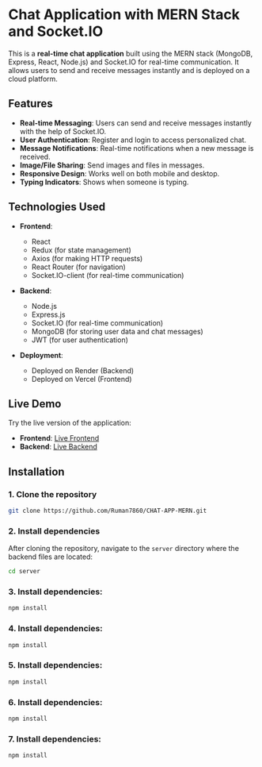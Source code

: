 # Chat Application with MERN Stack and Socket.IO

This is a **real-time chat application** built using the MERN stack (MongoDB, Express, React, Node.js) and Socket.IO for real-time communication. It allows users to send and receive messages instantly and is deployed on a cloud platform.

## Features

- **Real-time Messaging**: Users can send and receive messages instantly with the help of Socket.IO.
- **User Authentication**: Register and login to access personalized chat.
- **Message Notifications**: Real-time notifications when a new message is received.
- **Image/File Sharing**: Send images and files in messages.
- **Responsive Design**: Works well on both mobile and desktop.
- **Typing Indicators**: Shows when someone is typing.

## Technologies Used

- **Frontend**:
  - React
  - Redux (for state management)
  - Axios (for making HTTP requests)
  - React Router (for navigation)
  - Socket.IO-client (for real-time communication)

- **Backend**:
  - Node.js
  - Express.js
  - Socket.IO (for real-time communication)
  - MongoDB (for storing user data and chat messages)
  - JWT (for user authentication)

- **Deployment**:
  - Deployed on Render (Backend)
  - Deployed on Vercel (Frontend)

## Live Demo

Try the live version of the application:
- **Frontend**: [Live Frontend](https://chat-app-mern-frontend-yn0w.onrender.com)
- **Backend**: [Live Backend](https://chat-app-mern-backend-0e7i.onrender.com)

## Installation

### 1. Clone the repository
```bash
git clone https://github.com/Ruman7860/CHAT-APP-MERN.git
```

### 2. Install dependencies
After cloning the repository, navigate to the `server` directory where the backend files are located:

```bash
cd server
```


### 3. Install dependencies:
```bash
npm install
```

### 4. Install dependencies:
```bash
npm install
```

### 5. Install dependencies:
```bash
npm install
```


### 6. Install dependencies:
```bash
npm install
```

### 7. Install dependencies:
```bash
npm install
```



